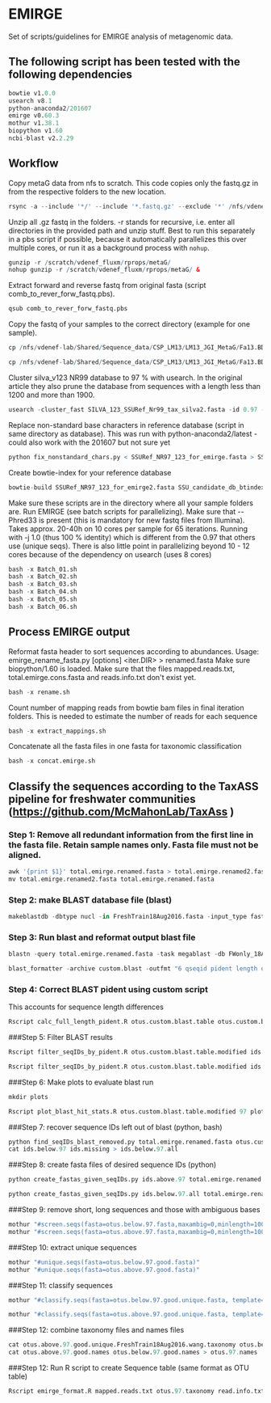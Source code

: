 # EMIRGE
Set of scripts/guidelines for EMIRGE analysis of metagenomic data.

## The following script has been tested with the following dependencies

```R
bowtie v1.0.0
usearch v8.1
python-anaconda2/201607
emirge v0.60.3
mothur v1.38.1 
biopython v1.60
ncbi-blast v2.2.29
```

## Workflow
Copy metaG data from nfs to scratch. This code copies only the fastq.gz in from the respective folders to the new location. 
```R 
rsync -a --include '*/' --include '*.fastq.gz' --exclude '*' /nfs/vdenef-lab/Shared/Sequence_data/CSP_LM13/LM13_JGI_MetaG /scratch/vdenef_fluxm/rprops/metaG --progress
```

Unzip all .gz fastq in the folders. -r stands for recursive, i.e. enter all directories in the provided path and unzip stuff. Best to run this separately in a pbs script if possible, because it automatically parallelizes this over multiple cores, or run it as a background process with <code>nohup</code>.
```R
gunzip -r /scratch/vdenef_fluxm/rprops/metaG/
nohup gunzip -r /scratch/vdenef_fluxm/rprops/metaG/ &
```
Extract forward and reverse fastq from original fasta (script comb_to_rever_forw_fastq.pbs).
```R
qsub comb_to_rever_forw_fastq.pbs
```
Copy the fastq of your samples to the correct directory (example for one sample).

```R
cp /nfs/vdenef-lab/Shared/Sequence_data/CSP_LM13/LM13_JGI_MetaG/Fa13.BD.MM110.DN/Fa13.BD.MM110.DN.10Mpairs.PE.2.fastq /scratch/vdenef_fluxm/rprops/metaG

cp /nfs/vdenef-lab/Shared/Sequence_data/CSP_LM13/LM13_JGI_MetaG/Fa13.BD.MM110.DN/Fa13.BD.MM110.DN.10Mpairs.PE.1.fastq /scratch/vdenef_fluxm/rprops/metaG
```

Cluster silva_v123 NR99 database to 97 % with usearch. In the original article they also prune the database from sequences with a length less than 1200 and more than 1900.

```R
usearch -cluster_fast SILVA_123_SSURef_Nr99_tax_silva2.fasta -id 0.97 -centroids SSURef_NR97_123_for_emirge.fasta -uc SSURef_NR97_123_for_emirge.clusters.uc
```

Replace non-standard base characters in reference database (script in same directory as database). This was run with python-anaconda2/latest - could also work with the 201607 but not sure yet

```R
python fix_nonstandard_chars.py < SSURef_NR97_123_for_emirge.fasta > SSURef_NR97_123_for_emirge2.fasta
```

Create bowtie-index for your reference database
```R
bowtie-build SSURef_NR97_123_for_emirge2.fasta SSU_candidate_db_btindex
```
Make sure these scripts are in the directory where all your sample folders are. Run EMIRGE (see batch scripts for parallelizing). Make sure that --Phred33 is present (this is mandatory for new fastq files from Illumina). Takes approx. 20-40h on 10 cores per sample for 65 iterations. Running with -j 1.0 (thus 100 % identity) which is different from the 0.97 that others use (unique seqs). There is also little point in parallelizing beyond 10 - 12 cores because of the dependency on usearch (uses 8 cores)
```R
bash -x Batch_01.sh
bash -x Batch_02.sh
bash -x Batch_03.sh
bash -x Batch_04.sh
bash -x Batch_05.sh
bash -x Batch_06.sh
```
## Process EMIRGE output
Reformat fasta header to sort sequences according to abundances. Usage: emirge_rename_fasta.py [options] <iter.DIR> > renamed.fasta
Make sure biopython/1.60 is loaded. Make sure that the files mapped.reads.txt, total.emirge.cons.fasta and reads.info.txt don't exist yet.
```R
bash -x rename.sh
```

Count number of mapping reads from bowtie bam files in final iteration folders. This is needed to estimate the number of reads for each sequence

```R
bash -x extract_mappings.sh
```

Concatenate all the fasta files in one fasta for taxonomic classification

```R
bash -x concat.emirge.sh
```

## Classify the sequences according to the TaxASS pipeline for freshwater communities (<a href="https://github.com/McMahonLab/TaxAss">https://github.com/McMahonLab/TaxAss</a> )

### Step 1: Remove all redundant information from the first line in the fasta file. Retain sample names only. Fasta file must not be aligned.

```R
awk '{print $1}' total.emirge.renamed.fasta > total.emirge.renamed2.fasta
mv total.emirge.renamed2.fasta total.emirge.renamed.fasta
```
### Step 2: make BLAST database file (blast)

```R
makeblastdb -dbtype nucl -in FreshTrain18Aug2016.fasta -input_type fasta -parse_seqids -out FWonly_18Aug2016custom.db
```

### Step 3: Run blast and reformat output blast file
```R
blastn -query total.emirge.renamed.fasta -task megablast -db FWonly_18Aug2016custom.db -out custom.blast -outfmt 11 -max_target_seqs 5

blast_formatter -archive custom.blast -outfmt "6 qseqid pident length qlen qstart qend" -out otus.custom.blast.table
```
### Step 4: Correct BLAST pident using custom script
This accounts for sequence length differences

```R
Rscript calc_full_length_pident.R otus.custom.blast.table otus.custom.blast.table.modified
```

###Step 5: Filter BLAST results

```R
Rscript filter_seqIDs_by_pident.R otus.custom.blast.table.modified ids.above.97 97 TRUE

Rscript filter_seqIDs_by_pident.R otus.custom.blast.table.modified ids.below.97 97 FALSE
```
###Step 6: Make plots to evaluate blast run
```R
mkdir plots

Rscript plot_blast_hit_stats.R otus.custom.blast.table.modified 97 plots
```
###Step 7: recover sequence IDs left out of blast (python, bash)

```R
python find_seqIDs_blast_removed.py total.emirge.renamed.fasta otus.custom.blast.table.modified ids.missing
cat ids.below.97 ids.missing > ids.below.97.all
```
###Step 8: create fasta files of desired sequence IDs (python)

```R
python create_fastas_given_seqIDs.py ids.above.97 total.emirge.renamed.fasta otus.above.97.fasta

python create_fastas_given_seqIDs.py ids.below.97.all total.emirge.renamed.fasta otus.below.97.fasta
```
###Step 9: remove short, long sequences and those with ambiguous bases
```R
mothur "#screen.seqs(fasta=otus.below.97.fasta,maxambig=0,minlength=1000,maxlength=1700)"
mothur "#screen.seqs(fasta=otus.above.97.fasta,maxambig=0,minlength=1000,maxlength=1700)"
```

###Step 10: extract unique sequences
```R
mothur "#unique.seqs(fasta=otus.below.97.good.fasta)"
mothur "#unique.seqs(fasta=otus.above.97.good.fasta)"
```
###Step 11: classify sequences
```R
mothur "#classify.seqs(fasta=otus.below.97.good.unique.fasta, template=silva.nr_v123.align, taxonomy=silva.nr_v123.tax, method=wang, probs=T, processors=10, cutoff=80)"

mothur "#classify.seqs(fasta=otus.above.97.good.unique.fasta, template=FreshTrain18Aug2016.fasta,  taxonomy=FreshTrain18Aug2016.taxonomy, method=wang, probs=T, processors=10, cutoff=80)"
```
###Step 12: combine taxonomy files and names files
```R
cat otus.above.97.good.unique.FreshTrain18Aug2016.wang.taxonomy otus.below.97.good.unique.nr_v123.wang.taxonomy > otus.97.taxonomy
cat otus.above.97.good.names otus.below.97.good.names > otus.97.names
```
###Step 12: Run R script to create Sequence table (same format as OTU table)
```R
Rscript emirge_format.R mapped.reads.txt otus.97.taxonomy read.info.txt otus.97.names
```
